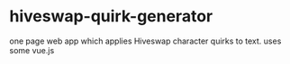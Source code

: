 # hiveswap-quirk-generator
one page web app which applies Hiveswap character quirks to text. uses some vue.js
